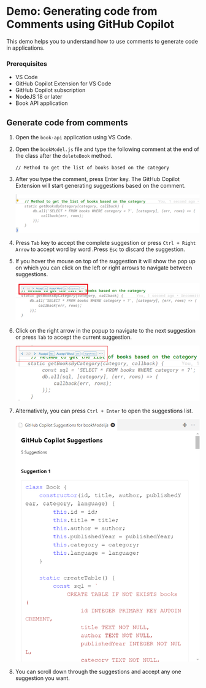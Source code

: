 # Demo: Generating code from Comments using GitHub Copilot

This demo helps you to understand how to use comments to generate code in applications. 

### Prerequisites
* VS Code 
* GitHub Copilot Extension for VS Code
* GitHub Copilot subscription
* NodeJS 18 or later
* Book API application 

## Generate code from comments 
1. Open the `book-api` application using VS Code.
2. Open the `bookModel.js` file and type the following comment at the end of the class after the `deleteBook` method.

    ```
    // Method to get the list of books based on the category
    ```
3. After you type the comment, press Enter key. The GitHub Copilot Extension will start generating suggestions based on the comment.
    
    ![Image 09](./images/image-09.png)

4. Press `Tab` key to accept the complete suggestion or press `Ctrl + Right Arrow` to accept word by word .Press `Esc` to discard the suggestion.
5. If you hover the mouse on top of the suggestion it will show the pop up on which you can click on the left or right arrows to navigate between suggestions.

    ![Image10](./images/image-10.png)

6. Click on the right arrow in the popup to navigate to the next suggestion or press `Tab` to accept the current suggestion.
    
    ![Image11](./images/image-11.png)

7. Alternatively, you can press `Ctrl + Enter` to open the suggestions list.
    
    ![Image12](./images/image-12.png)

8. You can scroll down through the suggestions and accept any one suggestion you want. 